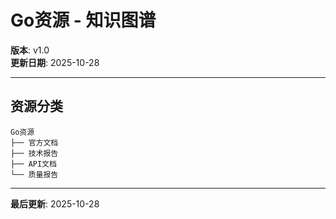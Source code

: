 # Go资源 - 知识图谱

**版本**: v1.0  
**更新日期**: 2025-10-28

---

## 资源分类

```text
Go资源
├── 官方文档
├── 技术报告
├── API文档
└── 质量报告
```

---

**最后更新**: 2025-10-28

